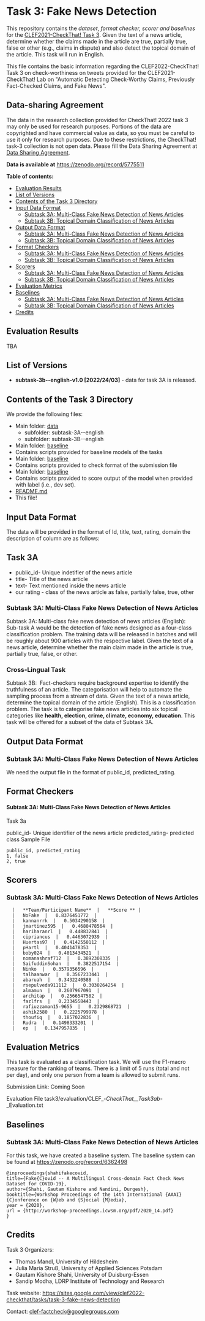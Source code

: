 # Task 3: Fake News Detection

This repository contains the _dataset_, _format checker, scorer and baselines_ for the [CLEF2021-CheckThat! Task 3](https://sites.google.com/view/clef2021-checkthat/tasks/task-3-fake-news-detection).
Given the text of a news article, determine whether the claims made in the article are true, partially true, false or other (e.g., claims in dispute) and also detect the topical domain of the article. This task will run in English.

This file contains the basic information regarding the CLEF2022-CheckThat! Task 3
on check-worthiness on tweets provided for the CLEF2021-CheckThat! Lab
on "Automatic Detecting Check-Worthy Claims, Previously Fact-Checked Claims, and Fake News".

<!-- The current version (?) corresponds to the release of the first batch of the training data set.
The test set is released with the current version. -->


## Data-sharing Agreement

The data in the research collection provided for CheckThat! 2022 task 3 may only be used for research purposes. Portions of the data are copyrighted and have commercial value as data, so you must be careful to use it only for research purposes. Due to these restrictions, the CheckThat! task-3 collection is not open data. Please fill the Data Sharing Agreement at <a href="https://tinyurl.com/4yx2xs5u"> Data Sharing Agreement</a>.

**Data is available at**
 https://zenodo.org/record/5775511


__Table of contents:__
- [Evaluation Results](#evaluation-results)
- [List of Versions](#list-of-versions)
- [Contents of the Task 3 Directory](#contents-of-the-repository)
- [Input Data Format](#input-data-format)
	- [Subtask 3A: Multi-Class Fake News Detection of News Articles](#Subtask-3A-Multi-Class-Fake-News-Detection-of-News-Articles)
	- [Subtask 3B: Topical Domain Classification of News Articles](#Subtask-3B-Topical-Domain-Classification-of-News-Articles)
- [Output Data Format](#output-data-format)
	- [Subtask 3A: Multi-Class Fake News Detection of News Articles](#Subtask-3A-Multi-Class-Fake-News-Detection-of-News-Articles-1)
	- [Subtask 3B: Topical Domain Classification of News Articles](#Subtask-3B-Topical-Domain-Classification-of-News-Articles-1)
- [Format Checkers](#format-checkers)
	- [Subtask 3A: Multi-Class Fake News Detection of News Articles](#Subtask-3A-Multi-Class-Fake-News-Detection-of-News-Articles-2)
	- [Subtask 3B: Topical Domain Classification of News Articles](#Subtask-3B-Topical-Domain-Classification-of-News-Articles-2)
- [Scorers](#scorers)
	- [Subtask 3A: Multi-Class Fake News Detection of News Articles](#Subtask-3A-Multi-Class-Fake-News-Detection-of-News-Articles-3)
	- [Subtask 3B: Topical Domain Classification of News Articles](#Subtask-3B-Topical-Domain-Classification-of-News-Articles-3)
- [Evaluation Metrics](#evaluation-metrics)
- [Baselines](#baselines)
	- [Subtask 3A: Multi-Class Fake News Detection of News Articles](#Subtask-3A-Multi-Class-Fake-News-Detection-of-News-Articles-4)
	- [Subtask 3B: Topical Domain Classification of News Articles](#Subtask-3B-Topical-Domain-Classification-of-News-Articles-4)
- [Credits](#credits)

## Evaluation Results

TBA

## List of Versions

- **subtask-3b--english-v1.0 [2022/24/03]** - data for task 3A is released.

## Contents of the Task 3 Directory
We provide the following files:

- Main folder: [data](./data)
  - subfolder: subtask-3A--english
  - subfolder: subtask-3B--english
- Main folder: [baseline](./baseline)<br/>
- 	Contains scripts provided for baseline models of the tasks
- Main folder: [baseline](./format_checker)<br/>
- 	Contains scripts provided to check format of the submission file
- Main folder: [baseline](./scorer)<br/>
- 	Contains scripts provided to score output of the model when provided with label (i.e., dev set).
- [README.md](./README.md) <br/>
- 	This file!



## Input Data Format

The data will be provided in the format of Id, title, text, rating, domain the description of column are as follows:

## Task 3A
- public_id- Unique indetifier of the news article
- title- Title of the news article
- text- Text mentioned inside the news article
- our rating - class of the news article as false, partially false, true, other

### Subtask 3A: Multi-Class Fake News Detection of News Articles

Subtask 3A: Multi-class fake news detection of news articles (English): Sub-task A would be the detection of fake news designed as a four-class classification problem. The training data will be released in batches and will be roughly about 900 articles with the respective label. Given the text of a news article, determine whether the main claim made in the article is true, partially true, false, or other.

### Cross-Lingual Task

Subtask 3B:  Fact-checkers require background expertise to identify the truthfulness of an article. The categorisation will help to automate the sampling process from a stream of data. Given the text of a news article, determine the topical domain of the article (English). This is a classification problem. The task is to categorise fake news articles into six topical categories like **health, election, crime, climate, economy, education**. This task will be offered for a subset of the data of Subtask 3A.

## Output Data Format

### Subtask 3A: Multi-Class Fake News Detection of News Articles

We need the output file in the format of public_id, predicted_rating.


## Format Checkers

#### Subtask 3A: Multi-Class Fake News Detection of News Articles

Task 3a

public_id- Unique identifier of the news article
predicted_rating- predicted class
Sample File

```
public_id, predicted_rating
1, false
2, true
```

## Scorers

### Subtask 3A: Multi-Class Fake News Detection of News Articles
```
  |   **Team/Participant Name**  |   **Score ** |   
  |   NoFake  |   0.8376451772  |   
  |   kannanrrk  |   0.5034290158  |   
  |   jmartinez595  |   0.4680478564  |   
  |   hariharanrl  |   0.448832841  |   
  |   cipriancus  |   0.4463072939  |   
  |   Huertas97  |   0.4142550112  |   
  |   pHartl  |   0.4041478353  |   
  |   boby024  |   0.4013434521  |   
  |   nomanashraf712  |   0.3892308335  |   
  |   SaifuddinSohan  |   0.3822517154  |   
  |   Ninko  |   0.3579356596  |   
  |   talhaanwar  |   0.3567233441  |   
  |   abaruah  |   0.3432240588  |   
  |   rsepulveda911112  |   0.3030264254  |   
  |   almamun  |   0.2607967091  |   
  |   architap  |   0.2566547582  |   
  |   fazlfrs  |   0.2334558443  |   
  |   rafiuzzaman15-9655  |   0.2329868721  |   
  |   ashik2580  |   0.2225799978  |   
  |   thoufiq  |   0.1857022836  |   
  |   Rudra  |   0.1498333201  |   
  |   ep  |   0.1347957835  |
```

## Evaluation Metrics

This task is evaluated as a classification task. We will use the F1-macro measure for the ranking of teams. There is a limit of 5 runs (total and not per day), and only one person from a team is allowed to submit runs.

Submission Link: Coming Soon

Evaluation File task3/evaluation/CLEF_-_CheckThat__Task3ab_-_Evaluation.txt

## Baselines

### Subtask 3A: Multi-Class Fake News Detection of News Articles

For this task, we have created a baseline system. The baseline system can be found at https://zenodo.org/record/6362498

```
@inproceedings{shahifakecovid,
title={Fake{C}ovid -- A Multilingual Cross-domain Fact Check News Dataset for COVID-19},
author={Shahi, Gautam Kishore and Nandini, Durgesh},
booktitle={Workshop Proceedings of the 14th International {AAAI} {C}onference on {W}eb and {S}ocial {M}edia},
year = {2020},
url = {http://workshop-proceedings.icwsm.org/pdf/2020_14.pdf}
}
```

## Credits

Task 3 Organizers:

- Thomas Mandl, University of Hildesheim
- Julia Maria Struß, University of Applied Sciences Potsdam
- Gautam Kishore Shahi, University of Duisburg-Essen
- Sandip Modha, LDRP Institute of Technology and Research

Task website: https://sites.google.com/view/clef2022-checkthat/tasks/task-3-fake-news-detection

Contact:   clef-factcheck@googlegroups.com
